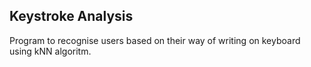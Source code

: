 ## Keystroke Analysis

Program to recognise users based on their way of writing on keyboard using kNN algoritm.
